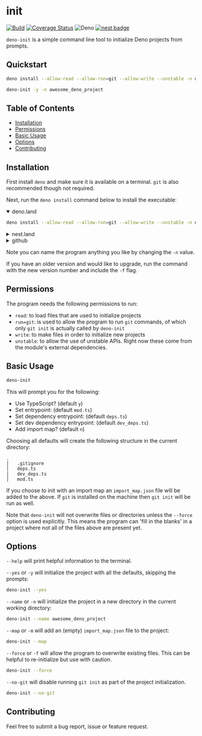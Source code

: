 # init

[![Build](https://github.com/GJZwiers/deno-init/actions/workflows/build.yaml/badge.svg)](https://github.com/GJZwiers/deno-init/actions/workflows/build.yaml)
[![Coverage Status](https://coveralls.io/repos/github/GJZwiers/deno-init/badge.svg?branch=main)](https://coveralls.io/github/GJZwiers/deno-init?branch=main)
![Deno](https://img.shields.io/static/v1?label=&message=init&color=lightblue&logo=data%3Aimage%2Fpng%3Bbase64%2CiVBORw0KGgoAAAANSUhEUgAAADIAAAAyCAMAAAAp4XiDAAAB41BMVEUAAAAAAAABAQECAgIDAwMEBAQFBQUGBgYHBwcICAgJCQkKCgoLCwsMDAwNDQ0ODg4PDw8QEBARERESEhITExMUFBQVFRUWFhYXFxcYGBgZGRkaGhobGxscHBwdHR0eHh4fHx8gICAhISEiIiIjIyMkJCQlJSUmJiYnJycpKSkqKiorKyssLCwuLi4wMDAxMTEyMjIzMzM0NDQ1NTU2NjY3Nzc4ODg5OTk6Ojo7Ozs8PDw9PT0%2BPj4%2FPz9AQEBBQUFCQkJDQ0NERERFRUVGRkZHR0dISEhJSUlKSkpLS0tMTExNTU1OTk5QUFBRUVFSUlJTU1NUVFRVVVVWVlZXV1dYWFhZWVlaWlpbW1tcXFxdXV1eXl5fX19gYGBhYWFiYmJkZGRlZWVmZmZnZ2doaGhqampra2tsbGxtbW1wcHBxcXF0dHR1dXV2dnZ3d3d4eHh5eXl6enp7e3t8fHx%2Bfn5%2Ff3%2BAgICBgYGCgoKDg4OEhISFhYWGhoaHh4eIiIiJiYmKioqLi4uMjIyNjY2Ojo6Pj4%2BQkJCRkZGSkpKTk5OUlJSVlZWWlpaXl5eYmJiZmZmampqbm5ucnJydnZ2enp6fn5%2BgoKChoaGioqKjo6OkpKSlpaWmpqaoqKipqamqqqqrq6u6nz8EAAAAAXRSTlMAQObYZgAAAu1JREFUeNqt0wOXJMkewNH%2FHbttjW3btm3btm175pu%2Bt7uVp7I7u9b7O0rdVETEf9OFCe2BTtOvxV9ok0y7%2FgSMAoxeD9eSnT8AqwCM2QMBsPL3BIqmAIMOQXQAUBBcBldgsqazEF2NB7jTWiwBHkCovQtRLKBjP2zLitWAe%2FBN9WuTxvtcIaDshp6sbSlOAtyH9zqG9Ye8rBZQdN2prpl3%2B0kb4KFRy7wgzDnuYb0B3NTlpn3laE7odxH4ZORhnwkTL3g4FG5od9Kuai3MWLp91Bc%2B6n3ZBMKQmzq3t4qbsK0WZuYJvYSA59qchlCyBb4nZGsdiKR6fggf4HgFEIA3CdlSD4YlBCGcbsS6yS3JZ27B5gYgJzbgq9fWTkVV5inl3IaNjcC65CH7fcCo7Qp2m33WJ0RCrnuNHpcAC%2B58j3i6AeAmn6xtMi1P9nLU0VK8hT6R1h485Z3VPQU4ExENTOk%2FbTI%2BMDRatAM68M7Knr6C4RGBTvO778EK9flnJB0C3lv2G%2BmIHLHGVe35EJURzzQ3M8AXi3v6TKRkvRM%2BSVbEhWgeWGJRLz%2F4mJKe9qgXhfoILOptKu9SwlIWRsGAUTXwJiU1FrOtMDkg7VVKlltJrygcAO2ep6SpYTWu%2Fxnp8CRHSmFWzyENPU2IfMfaa026PaBfRKyH6QbainYbLz5%2BdGQ8SvJ6DIDSmxxM7mIKFqAzQKRtBVBxjUiI8YDtQ7EBx1JyFUDNhYTMxCjTwfBpWIwZKfkB2KHnJslx9DQDgHmojzTAbZ2IXB1gCgBzIdLoCFdQEbm%2BwmSAdoZ3y5J5cI70aBmaqgG7tWufJQvhPE2RD2YBlrcjSxZBHZF2Br2xChP6ZUmJBcCDaNZsYDtqBmbJQAvBumhRf7ANZMl486FfZGqE3QXJPHMxOFo1A0vsrGlNdihSeM2egjHjWpNxuBaFK0NboEv%2B4FKUxe%2F2GkBtbn8p%2BBZ%2F2GCZRsSf92ZhB4COiz%2FFf9H%2FAb6oexxnpBFzAAAAAElFTkSuQmCC)
[![nest badge](https://nest.land/badge.svg)](https://nest.land/package/init)

`deno-init` is a simple command line tool to initialize Deno projects from
prompts.

## Quickstart

```bash
deno install --allow-read --allow-run=git --allow-write --unstable -n deno-init https://deno.land/x/init@v1.2.0/mod.ts

deno-init -y -n awesome_deno_project
```

## Table of Contents

- [Installation](#installation)
- [Permissions](#permissions)
- [Basic Usage](#basic-usage)
- [Options](#options)
- [Contributing](#contributing)

## Installation

First install `deno` and make sure it is available on a terminal. `git` is also
recommended though not required.

Next, run the `deno install` command below to install the executable:

<details open>
<summary>deno.land</summary>
<p>

```bash
deno install --allow-read --allow-run=git --allow-write --unstable -n deno-init https://deno.land/x/init@v1.2.0/mod.ts
```

</p>
</details>

<details>
<summary>nest.land</summary>
<p>

```bash
deno install --allow-read --allow-run=git --allow-write --unstable -n deno-init https://x.nest.land/init@v1.2.0/mod.ts
```

</p>
</details>

<details>
<summary>github</summary>
<p>

```bash
deno install --allow-read --allow-run=git --allow-write --unstable -n deno-init https://raw.githubusercontent.com/GJZwiers/deno-init/main/mod.ts
```

</p>
</details>

Note you can name the program anything you like by changing the `-n` value.

If you have an older version and would like to upgrade, run the command with the
new version number and include the `-f` flag.

## Permissions

The program needs the following permissions to run:

- `read`: to load files that are used to initialize projects
- `run=git`: is used to allow the program to run `git` commands, of which only
  `git init` is actually called by `deno-init`
- `write`: to make files in order to initialize new projects
- `unstable`: to allow the use of unstable APIs. Right now these come from the
  module's external dependencies.

## Basic Usage

```bash
deno-init
```

This will prompt you for the following:

- Use TypeScript? (default `y`)
- Set entrypoint: (default `mod.ts`)
- Set dependency entrypoint: (default `deps.ts`)
- Set dev dependency entrypoint: (default `dev_deps.ts`)
- Add import map? (default `n`)

Choosing all defaults will create the following structure in the current
directory:

```
.
│   .gitignore
│   deps.ts
|   dev_deps.ts
│   mod.ts
```

If you choose to init with an import map an `import_map.json` file will be added
to the above. If `git` is installed on the machine then `git init` will be run
as well.

Note that `deno-init` will not overwrite files or directories unless the
`--force` option is used explicitly. This means the program can 'fill in the
blanks' in a project where not all of the files above are present yet.

## Options

`--help` will print helpful information to the terminal.

`--yes` or `-y` will initialize the project with all the defaults, skipping the
prompts:

```bash
deno-init --yes
```

`--name` or `-n` will initialize the project in a new directory in the current
working directory:

```bash
deno-init --name awesome_deno_project
```

`--map` or `-m` will add an (empty) `import_map.json` file to the project:

```bash
deno-init --map
```

`--force` or `-f` will allow the program to overwrite existing files. This can
be helpful to re-initialize but use with caution.

```bash
deno-init --force
```

`--no-git` will disable running `git init` as part of the project
initialization.

```bash
deno-init --no-git
```

## Contributing

Feel free to submit a bug report, issue or feature request.
